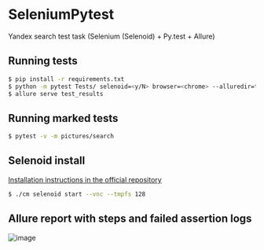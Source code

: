 # SeleniumPytest
Yandex search test task  (Selenium (Selenoid) + Py.test + Allure) 

## Running tests

```bash
$ pip install -r requirements.txt
$ python -m pytest Tests/ selenoid=<y/N> browser=<chrome> --alluredir=test_results
$ allure serve test_results
```
## Running marked tests

```bash
$ pytest -v -m pictures/search
```

## Selenoid install
[Installation instructions in the official repository](https://github.com/aerokube/selenoid#one-command-installation)
```bash
$ ./cm selenoid start --vnc --tmpfs 128
```
## Allure report with steps and failed assertion logs
![image](https://user-images.githubusercontent.com/102417439/205257272-8c8496c2-eb80-41f8-8945-5b7cac56a8f7.png)
